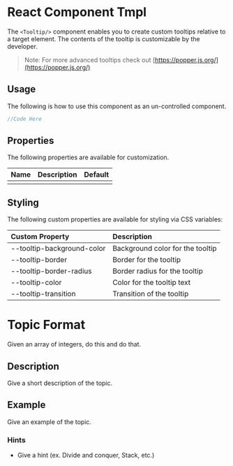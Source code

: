 # React Component Tmpl

The `<Tooltip/>` component enables you to create custom tooltips relative to a target element. The contents of the tooltip is customizable by the developer.

> Note: For more advanced tooltips check out [https://popper.js.org/](https://popper.js.org/)

## Usage

The following is how to use this component as an un-controlled component.

```js
//Code Here
```

## Properties

The following properties are available for customization.

| Name | Description | Default |
| :--- | :--- | :--- |
|  |  |  |

## Styling

The following custom properties are available for styling via CSS variables:

| Custom Property | Description |
| :--- | :--- |
| --tooltip-background-color | Background color for the tooltip |
| --tooltip-border | Border for the tooltip |
| --tooltip-border-radius | Border radius for the tooltip |
| --tooltip-color | Color for the tooltip text |
| --tooltip-transition | Transition of the tooltip |





# Topic Format 

Given an array of integers, do this and do that.

## Description

Give a short description of the topic.

## Example

Give an example of the topic.

### Hints

* Give a hint \(ex. Divide and conquer, Stack, etc.\)



